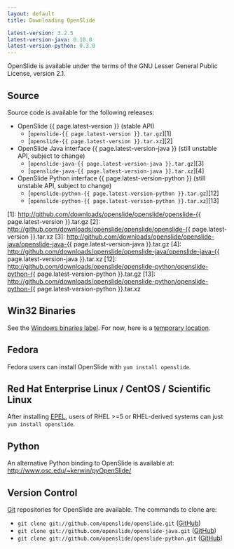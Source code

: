 ```yaml
---
layout: default
title: Downloading OpenSlide

latest-version: 3.2.5
latest-version-java: 0.10.0
latest-version-python: 0.3.0
---
```


OpenSlide is available under the terms of the GNU Lesser General Public License, version 2.1.

Source
------

Source code is available for the following releases:

 * OpenSlide {{ page.latest-version }} (stable API)
   * [`openslide-{{ page.latest-version }}.tar.gz`][1]
   * [`openslide-{{ page.latest-version }}.tar.xz`][2]
 * OpenSlide Java interface {{ page.latest-version-java }} (still unstable API, subject to change)
   * [`openslide-java-{{ page.latest-version-java }}.tar.gz`][3]
   * [`openslide-java-{{ page.latest-version-java }}.tar.xz`][4]
 * OpenSlide Python interface {{ page.latest-version-python }} (still unstable API, subject to change)
   * [`openslide-python-{{ page.latest-version-python }}.tar.gz`][12]
   * [`openslide-python-{{ page.latest-version-python }}.tar.xz`][13]

[1]: http://github.com/downloads/openslide/openslide/openslide-{{ page.latest-version }}.tar.gz
[2]: http://github.com/downloads/openslide/openslide/openslide-{{ page.latest-version }}.tar.xz
[3]: http://github.com/downloads/openslide/openslide-java/openslide-java-{{ page.latest-version-java }}.tar.gz
[4]: http://github.com/downloads/openslide/openslide-java/openslide-java-{{ page.latest-version-java }}.tar.xz
[12]: http://github.com/downloads/openslide/openslide-python/openslide-python-{{ page.latest-version-python }}.tar.gz
[13]: http://github.com/downloads/openslide/openslide-python/openslide-python-{{ page.latest-version-python }}.tar.xz


Win32 Binaries
--------------
See the [Windows binaries label][5].
For now, here is a [temporary location][6].

[5]: http://github.com/openslide/openslide/issues/labels/Windows%20binaries
[6]: http://openslide.cs.cmu.edu/download/tmp/win32


Fedora
------
Fedora users can install OpenSlide with `yum install openslide`.

Red Hat Enterprise Linux / CentOS / Scientific Linux
----------------------------------------------------
After installing [EPEL][7], users of RHEL >=5 or RHEL-derived systems can just `yum install openslide`.

[7]: https://fedoraproject.org/wiki/EPEL


Python
------
An alternative Python binding to OpenSlide is available at:
<http://www.osc.edu/~kerwin/pyOpenSlide/>

Version Control
---------------
[Git][8] repositories for OpenSlide are available. The commands to clone are:

 * `git clone git://github.com/openslide/openslide.git` ([GitHub][9])
 * `git clone git://github.com/openslide/openslide-java.git` ([GitHub][10])
 * `git clone git://github.com/openslide/openslide-python.git` ([GitHub][11])

[8]: http://git-scm.com/
[9]: http://github.com/openslide/openslide
[10]: http://github.com/openslide/openslide-java
[11]: http://github.com/openslide/openslide-python
